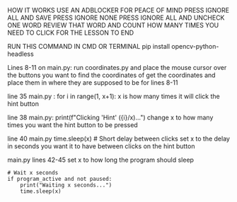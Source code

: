 HOW IT WORKS
USE AN ADBLOCKER FOR PEACE OF MIND
PRESS IGNORE ALL AND SAVE
PRESS IGNORE NONE
PRESS IGNORE ALL AND UNCHECK ONE WORD
REVIEW THAT WORD AND COUNT HOW MANY TIMES YOU NEED TO CLICK FOR THE LESSON TO END

RUN THIS COMMAND IN CMD OR TERMINAL
pip install opencv-python-headless

Lines 8-11 on main.py:
run coordinates.py and place the mouse cursor over the buttons you want to find the coordinates of
get the coordinates and place them in where they are supposed to be for lines 8-11

line 35 main.py :    for i in range(1, x+1): 
x is how many times it will click the hint button

line 38 main.py:       print(f"Clicking 'Hint' ({i}/x)...")
change x to how many times you want the hint button to be pressed

line 40 main.py       time.sleep(x)  # Short delay between clicks
set x to the delay in seconds you want it to have between clicks on the hint button

main.py lines 42-45
set x to how long the program should sleep

    # Wait x seconds
    if program_active and not paused:
        print("Waiting x seconds...")
        time.sleep(x)
